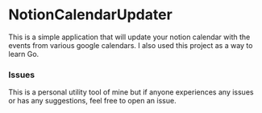 # NotionCalendarUpdater
This is a simple application that will update your notion calendar 
with the events from various google calendars. I also used this project 
as a way to learn Go.

### Issues
This is a personal utility tool of mine but if anyone experiences
any issues or has any suggestions, feel free to open an issue.